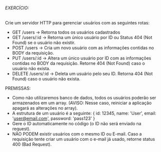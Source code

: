 ###### EXERCÍCIO:

Crie um servidor HTTP para gerenciar usuários com as seguintes rotas:

- GET /users -> Retorna todos os usuários cadastrados
- GET /users/:id -> Retorna um único usuário por ID ou Status 404 (Not Found) se o usuário não existir.
- POST /users -> Cria um novo usuário com as informações contidas no BODY da requisição.
- PUT /users/:id -> Altera um único usuário por ID com as informações contidas no BODY da requisição. Retorne 404 (Not Found) caso o usuário não exista.
- DELETE /users/:id -> Deleta um usuário pelo seu ID. Retorna 404 (Not Found) caso o usuário não exista.

PREMISSAS:

- Como não utilizaremos banco de dados, todos os usuários poderão ser armazenados em um array. (AVISO: Nesse caso, reiniciar a aplicação apagará as alterações no array).
- A estrutura de um usuário é a seguinte:
 {
   id: 12345, 
   name: 'User',
   email: 'user@email.com',
   password: 'pass123'
 }
- Gere o ID automaticamente no código (o ID não será enviado na request).
- NÃO PODEM existir usuários com o mesmo ID ou E-mail. Caso a requisição tente criar um usuário com o e-mail já usado, retorne status 400 (Bad Request).

